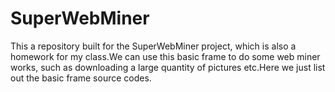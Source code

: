 # SuperWebMiner
This a repository built for the SuperWebMiner project, which is also a homework for my class.We can use this basic frame to do some web miner works, such as downloading a large quantity of pictures etc.Here we just list out the basic frame source codes.
